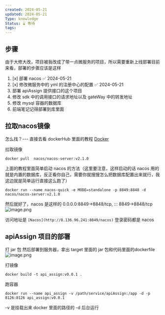 ```yaml
---
created: 2024-05-21
updated: 2024-05-21
Type: knowledge
Status: ⌛️ 等待
tags:
---
```

## 步骤
由于大修大改，项目被我改成了带一点微服务的项目，所以需要重新上线部署目前来看，部署的步骤应该是这样

1. [x] 部署 nacos ✅ 2024-05-21
2. [x] 修改微服务中的 yml 的注册中心的配置 ✅ 2024-05-21
3. 部署 apiAssign 提供接口的这个项目
4. 修改 sdk 中的调用接口的请求地址以及 gateWay 中的转发地址
5. 修改 mysql 容器的数据库
6. 前端笔记记得部署到库里面


## 拉取nacos镜像
怎么找？--- 直接去看 dockerHub 里面的教程
[Docker](https://hub.docker.com/r/nacos/nacos-server)

拉取镜像
```shell
docker pull  nacos/nacos-server:v2.1.0
```

上面的教程里面简单启动 nacos 的方法（这里要注意，这样启动的话 nacos 用的就是内置的数据库，反正看你自己，需要你就搜搜怎么把数据库配置出来就行，我这边就是简单运行直接这么跑了）
```shell
docker run --name nacos-quick -e MODE=standalone -p 8849:8848 -d nacos/nacos-server:v2.1.0
```


然后就好了，nacos 是这样的   0.0.0.0:8849->8848/tcp, ::: 8849->8848/tcp
![image.png](https://obsidian-pic-1317906728.cos.ap-nanjing.myqcloud.com/obsidian/20240521114735.png)


访问地址是
`[Nacos](http://8.136.96.241:8849/nacos)`
登录密码都是 nacos

## apiAssign 项目的部署

打 jar 包
然后部署到服务器，拿出 target 里面的 jar 包和代码里面的dockerfile
![image.png](https://obsidian-pic-1317906728.cos.ap-nanjing.myqcloud.com/obsidian/20240521142347.png)

打镜像
```shell
docker build -t api_assign:v0.0.1 .
```

跑容器
```shell
docker run --name api_assign -v /path/service/apiAssign:/app -d -p 8126:8126 api_assign:v0.0.1
```

-v 是挂载出来 docker 里面的路径的 -d 后台运行

